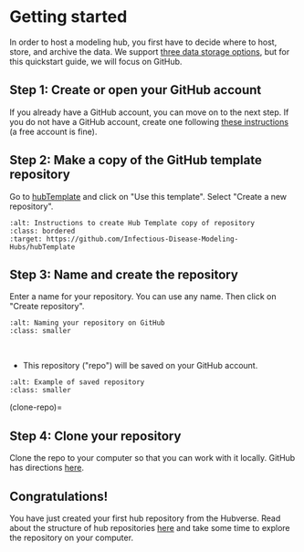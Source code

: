 # Getting started  

In order to host a modeling hub, you first have to decide where to host, store, and archive the data. We support [three data storage options](../overview/data-storage.md), but for this quickstart guide, we will focus on GitHub.  

## Step 1: Create or open your GitHub account  

If you already have a GitHub account, you can move on to the next step.  If you do not have a GitHub account, create one following [these instructions](https://docs.github.com/en/get-started/signing-up-for-github/signing-up-for-a-new-github-account) (a free account is fine).  

## Step 2: Make a copy of the GitHub template repository  

Go to [hubTemplate](https://github.com/Infectious-Disease-Modeling-Hubs/hubTemplate) and click on "Use this template". Select "Create a new repository".  

```{image} ../images/hubTemplate.png
:alt: Instructions to create Hub Template copy of repository
:class: bordered
:target: https://github.com/Infectious-Disease-Modeling-Hubs/hubTemplate
```

## Step 3: Name and create the repository  

Enter a name for your repository.  You can use any name.  Then click on "Create repository".  

```{image} ../images/repo_nam.png
:alt: Naming your repository on GitHub
:class: smaller
```

&nbsp;
&nbsp;
- This repository ("repo") will be saved on your GitHub account.  

```{image} ../images/repo_woman.png
:alt: Example of saved repository
:class: smaller
```

(clone-repo)=
## Step 4: Clone your repository  

Clone the repo to your computer so that you can work with it locally.  GitHub has directions [here](https://docs.github.com/en/repositories/creating-and-managing-repositories/cloning-a-repository).  

## Congratulations!  

You have just created your first hub repository from the Hubverse. Read about the structure of hub repositories [here](../user-guide/hub-structure.md) and take some time to explore the repository on your computer.  

